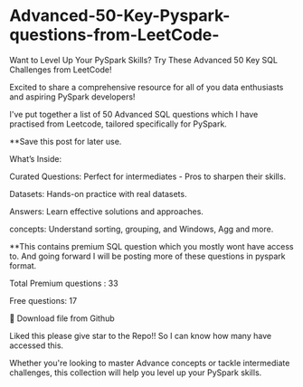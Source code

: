 # Advanced-50-Key-Pyspark-questions-from-LeetCode-

Want to Level Up Your PySpark Skills? Try These Advanced 50 Key SQL Challenges from LeetCode! 



Excited to share a comprehensive resource for all of you data enthusiasts and aspiring PySpark developers! 



I've put together a list of 50 Advanced SQL questions which I have practised from Leetcode, tailored specifically for PySpark.



**Save this post for later use.



What’s Inside:



Curated Questions: Perfect for intermediates - Pros to sharpen their skills.

Datasets: Hands-on practice with real datasets.

Answers: Learn effective solutions and approaches.

concepts: Understand sorting, grouping, and Windows, Agg and more.



**This contains premium SQL question which you mostly wont have access to. And going forward I will be posting more of these questions in pyspark format.



Total Premium questions : 33

Free questions: 17



🔗 Download file from Github 

Liked this please give star to the Repo!! So I can know how many have accessed this.



Whether you're looking to master Advance concepts or tackle intermediate challenges, this collection will help you level up your PySpark skills.
